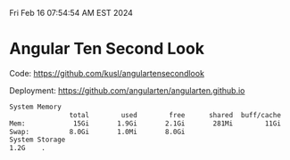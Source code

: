 Fri Feb 16 07:54:54 AM EST 2024

# Angular Ten Second Look

Code: https://github.com/kusl/angulartensecondlook

Deployment: https://github.com/angularten/angularten.github.io

```bash
System Memory
               total        used        free      shared  buff/cache   available
Mem:            15Gi       1.9Gi       2.1Gi       281Mi        11Gi        13Gi
Swap:          8.0Gi       1.0Mi       8.0Gi
System Storage
1.2G	.
```
```bash
